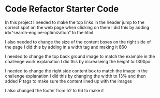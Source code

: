 # Code Refactor Starter Code
In this project I needed to make the top links in the header jump to the correct spot on the web page when clicking on them
I did this by adding id="search-engine-optimization" to the html 

I also needed to change the size of the content boxes on the right side of the page 
I did this by adding in a width tag and making it 860

I needed to change the top back ground image to match the example in the challenge work explanation 
I did this by increaseing the height to 1300px

I needed to change the right side content box to match the image in the challenge explanation
I did this by changing the width to 13% and then added P tags to make sure the content lined up with the images

I also changed the footer from h2 to h6 to make it 

